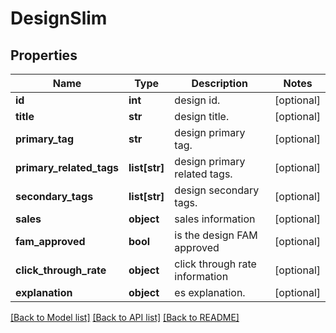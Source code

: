 # DesignSlim

## Properties
Name | Type | Description | Notes
------------ | ------------- | ------------- | -------------
**id** | **int** | design id. | [optional] 
**title** | **str** | design title. | [optional] 
**primary_tag** | **str** | design primary tag. | [optional] 
**primary_related_tags** | **list[str]** | design primary related tags. | [optional] 
**secondary_tags** | **list[str]** | design secondary tags. | [optional] 
**sales** | **object** | sales information | [optional] 
**fam_approved** | **bool** | is the design FAM approved | [optional] 
**click_through_rate** | **object** | click through rate information | [optional] 
**explanation** | **object** | es explanation. | [optional] 

[[Back to Model list]](../README.md#documentation-for-models) [[Back to API list]](../README.md#documentation-for-api-endpoints) [[Back to README]](../README.md)


